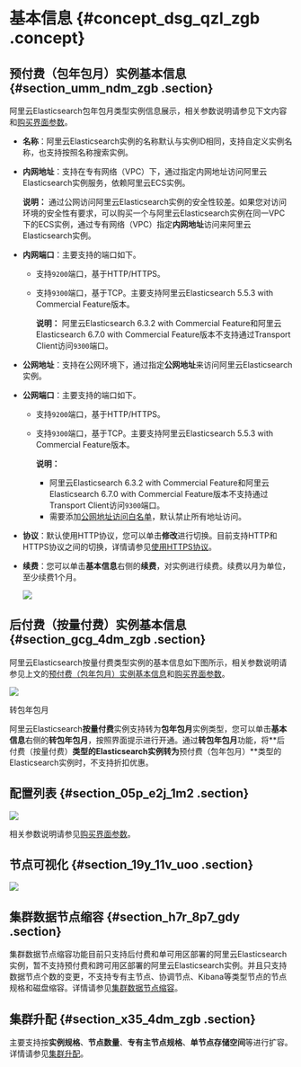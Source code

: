 # 基本信息 {#concept_dsg_qzl_zgb .concept}

## 预付费（包年包月）实例基本信息 {#section_umm_ndm_zgb .section}

阿里云Elasticsearch包年包月类型实例信息展示，相关参数说明请参见下文内容和[购买界面参数](../../../../intl.zh-CN/快速入门/购买界面参数.md)。

-   **名称**：阿里云Elasticsearch实例的名称默认与实例ID相同，支持自定义实例名称，也支持按照名称搜索实例。
-   **内网地址**：支持在专有网络（VPC）下，通过指定内网地址访问阿里云Elasticsearch实例服务，依赖阿里云ECS实例。

    **说明：** 通过公网访问阿里云Elasticsearch实例的安全性较差。如果您对访问环境的安全性有要求，可以购买一个与阿里云Elasticsearch实例在同一VPC下的ECS实例，通过专有网络（VPC）指定**内网地址**访问来阿里云Elasticsearch实例。

-   **内网端口**：主要支持的端口如下。
    -   支持`9200`端口，基于HTTP/HTTPS。
    -   支持`9300`端口，基于TCP。主要支持阿里云Elasticsearch 5.5.3 with Commercial Feature版本。

        **说明：** 阿里云Elasticsearch 6.3.2 with Commercial Feature和阿里云Elasticsearch 6.7.0 with Commercial Feature版本不支持通过Transport Client访问`9300`端口。

-   **公网地址**：支持在公网环境下，通过指定**公网地址**来访问阿里云Elasticsearch实例。
-   **公网端口**：主要支持的端口如下。
    -   支持`9200`端口，基于HTTP/HTTPS。
    -   支持`9300`端口，基于TCP。主要支持阿里云Elasticsearch 5.5.3 with Commercial Feature版本。

        **说明：** 

        -   阿里云Elasticsearch 6.3.2 with Commercial Feature和阿里云Elasticsearch 6.7.0 with Commercial Feature版本不支持通过Transport Client访问`9300`端口。
        -   需要添加[公网地址访问白名单](intl.zh-CN/用户指南/实例管理/安全配置.md#section_ux5_yct_zgb)，默认禁止所有地址访问。
-   **协议**：默认使用HTTP协议，您可以单击**修改**进行切换。目前支持HTTP和HTTPS协议之间的切换，详情请参见[使用HTTPS协议](intl.zh-CN/用户指南/实例管理/安全配置.md#section_i7x_sqt_enx)。
-   **续费**：您可以单击**基本信息**右侧的**续费**，对实例进行续费。续费以月为单位，至少续费1个月。

    ![](http://static-aliyun-doc.oss-cn-hangzhou.aliyuncs.com/assets/img/134289/156231453840005_zh-CN.jpg)


## 后付费（按量付费）实例基本信息 {#section_gcg_4dm_zgb .section}

阿里云Elasticsearch按量付费类型实例的基本信息如下图所示，相关参数说明请参见上文的[预付费（包年包月）实例基本信息](#section_umm_ndm_zgb)和[购买界面参数](../../../../intl.zh-CN/快速入门/购买界面参数.md)。

![](http://static-aliyun-doc.oss-cn-hangzhou.aliyuncs.com/assets/img/134289/156231453840006_zh-CN.png)

转包年包月

阿里云Elasticsearch**按量付费**实例支持转为**包年包月**实例类型，您可以单击**基本信息**右侧的**转包年包月**，按照界面提示进行开通。通过**转包年包月**功能，将**后付费（按量付费）**类型的Elasticsearch实例转为**预付费（包年包月）**类型的Elasticsearch实例时，不支持折扣优惠。

## 配置列表 {#section_05p_e2j_1m2 .section}

![](http://static-aliyun-doc.oss-cn-hangzhou.aliyuncs.com/assets/img/134289/156231453850251_zh-CN.png)

相关参数说明请参见[购买界面参数](../../../../intl.zh-CN/快速入门/购买界面参数.md#)。

## 节点可视化 {#section_19y_11v_uoo .section}

![](http://static-aliyun-doc.oss-cn-hangzhou.aliyuncs.com/assets/img/134289/156231453850256_zh-CN.png)

## 集群数据节点缩容 {#section_h7r_8p7_gdy .section}

集群数据节点缩容功能目前只支持后付费和单可用区部署的阿里云Elasticsearch实例，暂不支持预付费和跨可用区部署的阿里云Elasticsearch实例。并且只支持数据节点个数的变更，不支持专有主节点、协调节点、Kibana等类型节点的节点规格和磁盘缩容。详情请参见[集群数据节点缩容](intl.zh-CN/用户指南/实例管理/集群数据节点缩容.md#)。

## 集群升配 {#section_x35_4dm_zgb .section}

主要支持按**实例规格**、**节点数量**、**专有主节点规格**、**单节点存储空间**等进行扩容。详情请参见[集群升配](intl.zh-CN/用户指南/实例管理/集群升配.md)。

